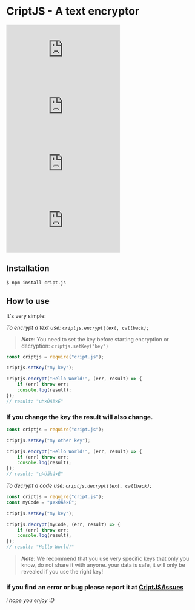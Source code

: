 # CriptJS - A text encryptor

![PACKAGE VESION](https://img.shields.io/npm/v/cript.js?color=red&label=CriptJS&style=for-the-badge)
![PACKAGE DOWNLOADS](https://img.shields.io/npm/dw/cript.js?color=red&label=Donwload&style=for-the-badge)
![PACKAGE SIZE](https://img.shields.io/bundlephobia/min/cript.js?color=red&label=Size&style=for-the-badge)
![PACKAGE LICENSE](https://img.shields.io/npm/l/cript.js?color=red&style=for-the-badge)

## Installation

```
$ npm install cript.js
```

## How to use

It's very simple:

_To encrypt a text use: `criptjs.encrypt(text, callback);`_

> ***Note***: You need to set the key before starting encryption or decryption: `criptjs.setKey("key")`

```javascript
const criptjs = require("cript.js");

criptjs.setKey("my key");

criptjs.encrypt("Hello World!", (err, result) => {
    if (err) throw err;
    console.log(result);
});
// result: "µÞ×ÔÄè×É"
```

### If you change the key the result will also change.

```javascript
const criptjs = require("cript.js");

criptjs.setKey("my other key");

criptjs.encrypt("Hello World!", (err, result) => {
    if (err) throw err;
    console.log(result);
});
// result: "µÞÛã¼á×É"
```

_To decrypt a code use: `criptjs.decrypt(text, callback);`_

```javascript
const criptjs = require("cript.js");
const myCode = "µÞ×ÔÄè×É";

criptjs.setKey("my key");

criptjs.decrypt(myCode, (err, result) => {
    if (err) throw err;
    console.log(result);
});
// result: "Hello World!"
```

> ***Note***: We recommend that you use very specific keys that only you know, do not share it with anyone. your data is safe, it will only be revealed if you use the right key! 

### if you find an error or bug please report it at [CriptJS/Issues](https://github.com/DablioZe/cript.js/issues)

_i hope you enjoy :D_
